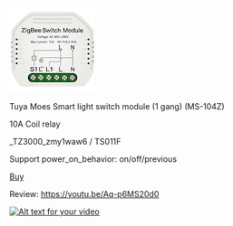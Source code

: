 ![icon](icon.png)

Tuya Moes Smart light switch module (1 gang) (MS-104Z) 

10A Coil relay

_TZ3000_zmy1waw6 / TS011F

Support power_on_behavior: on/off/previous

[Buy](http://alli.pub/5t6f3k)

Review: https://youtu.be/Aq-p6MS20d0

[![Alt text for your video](https://img.youtube.com/vi/LTGZT1dmOgs/0.jpg)](https://youtu.be/LTGZT1dmOgs)
